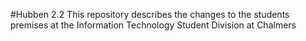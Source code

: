 #Hubben 2.2
This repository describes the changes to the students premises at the Information Technology Student Division at Chalmers

